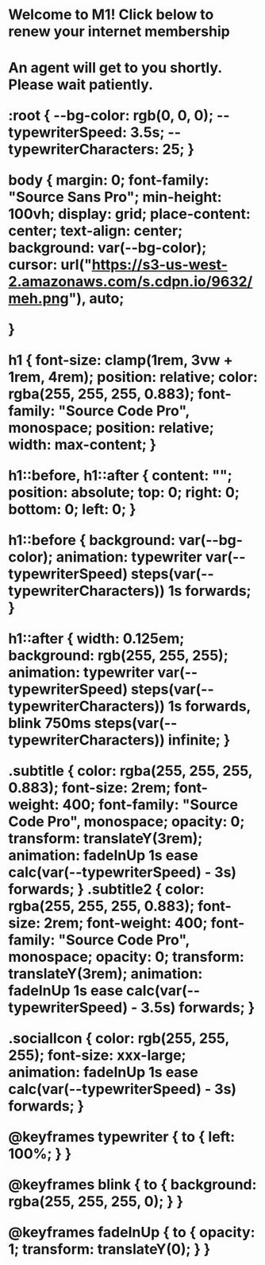<!DOCTYPE html>
<html>
 <head>
  <title>M1.com</title>
 </head>
 <body>
  <h1>Welcome to M1! Click below to renew your internet membership<h1>
  <p>An agent will get to you shortly. Please wait patiently.<p>
 </body>
</html>

:root {
    --bg-color: rgb(0, 0, 0);
    --typewriterSpeed: 3.5s;
    --typewriterCharacters: 25;
  }
  
  body {
    margin: 0;
    font-family: "Source Sans Pro";
    min-height: 100vh;
    display: grid;
    place-content: center;
    text-align: center;
    background: var(--bg-color);
    cursor: url("https://s3-us-west-2.amazonaws.com/s.cdpn.io/9632/meh.png"), auto;
    
  }

  h1 {
    font-size: clamp(1rem, 3vw + 1rem, 4rem);
    position: relative;
    color: rgba(255, 255, 255, 0.883);
    font-family: "Source Code Pro", monospace;
    position: relative;
    width: max-content;
  }
  
  h1::before,
  h1::after {
    content: "";
    position: absolute;
    top: 0;
    right: 0;
    bottom: 0;
    left: 0;
  }
  
  h1::before {
    background: var(--bg-color);
    animation: typewriter var(--typewriterSpeed)
      steps(var(--typewriterCharacters)) 1s forwards;
  }
  
  h1::after {
    width: 0.125em;
    background: rgb(255, 255, 255);
    animation: typewriter var(--typewriterSpeed)
        steps(var(--typewriterCharacters)) 1s forwards,
      blink 750ms steps(var(--typewriterCharacters)) infinite;
  }
  
  .subtitle {
    color: rgba(255, 255, 255, 0.883);
    font-size: 2rem;
    font-weight: 400;
    font-family: "Source Code Pro", monospace;
    opacity: 0;
    transform: translateY(3rem);
    animation: fadeInUp 1s ease calc(var(--typewriterSpeed) - 3s) forwards;
  }
  .subtitle2 {
    color: rgba(255, 255, 255, 0.883);
    font-size: 2rem;
    font-weight: 400;
    font-family: "Source Code Pro", monospace;
    opacity: 0;
    transform: translateY(3rem);
    animation: fadeInUp 1s ease calc(var(--typewriterSpeed) - 3.5s) forwards;
  }

  .socialIcon {
    color: rgb(255, 255, 255);
    font-size: xxx-large;
    animation: fadeInUp 1s ease calc(var(--typewriterSpeed) - 3s) forwards;
  }
  
  @keyframes typewriter {
    to {
      left: 100%;
    }
  }
  
  @keyframes blink {
    to {
      background: rgba(255, 255, 255, 0);
    }
  }
  
  @keyframes fadeInUp {
    to {
      opacity: 1;
      transform: translateY(0);
    }
  }
